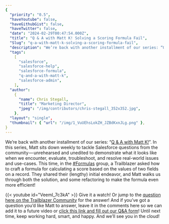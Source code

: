 ```yaml
---
{
  "priority": "0.5",
  "haveYoutube": false,
  "haveGithubGist": false,
  "haveTwitter": false,
  "date": "2024-02-29T00:47:54.000Z",
  "title": "Q & A with Matt K! Solving a Scoring Formula Fail",
  "Slug": "q-a-with-matt-k-solving-a-scoring-formula-fail",
  "description": "We’re back with another installment of our series: “Q &amp; A with Matt K!”..",
  "tags":
    [
      "salesforce",
      "salesforce-help",
      "salesforce-formula",
      "q-and-a-with-matt-k",
      "salesforce-admin",
    ],
  "author":
    {
      "name": Chris Stegall,
      "title": "Marketing Director",
      "jpeg": "/img/contributors/chris-stegall_352x352.jpg",
    },
  "layout": "single",
  "thumbnail": { "url": "/img/1_VuUEhsLokZH_JZBdKxnJLg.png" },
}
---
```


We’re back with another installment of our series: “[Q &amp; A with Matt K!](https://www.youtube.com/watch?v=VeemI_7c3kA)”.
In this series, Matt sits down weekly to tackle Salesforce questions from the community — unrehearsed and unedited to demonstrate what it looks like when we encounter, evaluate, troubleshoot, and resolve real-world issues and use-cases.
This time, in the [#Formulas](https://www.youtube.com/hashtag/formulas) group, a Trailblazer asked how to craft a formula for calculating a score based on the values of two fields on a record. They shared their (lengthy) initial endeavor, and Matt walks us through both the solution, and some refactoring to make the formula even more efficient!

{{< youtube id="VeemI_7c3kA" >}}
Give it a watch!
Or jump to the [question here on the Trailblazer Community](https://trailhead.salesforce.com/trailblazer-community/feed/0D54V00007Z9yEUSAZ) for the answer!
And if you’ve got a question you’d like Matt to answer, leave it in the comments here so we can add it to a future video or [click this link and fill out our Q&amp;A form](https://go.mkp.dev/Q&A)!
Until next time, keep working hard, smart, and happy. And we’ll see you in the cloud!
